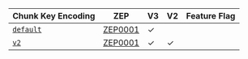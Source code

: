 | Chunk Key Encoding | ZEP       | V3      | V2      | Feature Flag |
| ------------------ | --------- | ------- | ------- | ------------ |
| [`default`]        | [ZEP0001] | &check; |         |              |
| [`v2`]             | [ZEP0001] | &check; | &check; |              |

[`default`]: crate::array::chunk_key_encoding::DefaultChunkKeyEncoding
[`v2`]: crate::array::chunk_key_encoding::V2ChunkKeyEncoding
[ZEP0001]: https://zarr.dev/zeps/accepted/ZEP0001.html
